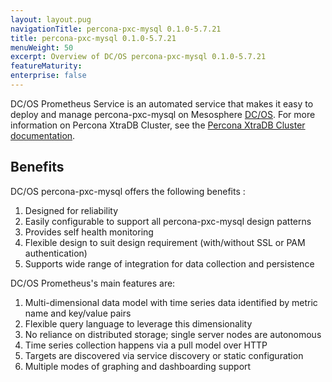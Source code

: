 ```yaml
---
layout: layout.pug
navigationTitle: percona-pxc-mysql 0.1.0-5.7.21
title: percona-pxc-mysql 0.1.0-5.7.21
menuWeight: 50
excerpt: Overview of DC/OS percona-pxc-mysql 0.1.0-5.7.21
featureMaturity:
enterprise: false
---
```


DC/OS Prometheus Service is an automated service that makes it easy to deploy and manage percona-pxc-mysql on Mesosphere [DC/OS](https://mesosphere.com/product/). For more information on Percona XtraDB Cluster, see the [Percona XtraDB Cluster documentation](https://www.percona.com/software/mysql-database/percona-xtradb-cluster/).

## Benefits
DC/OS percona-pxc-mysql offers the following benefits :
1. Designed for reliability
2. Easily configurable to support all percona-pxc-mysql design patterns
3. Provides self health monitoring
4. Flexible design to suit design requirement (with/without SSL or PAM authentication)
5. Supports wide range of integration for data collection and persistence

DC/OS Prometheus's main features are:
1. Multi-dimensional data model with time series data identified by metric name and key/value pairs
2. Flexible query language to leverage this dimensionality
3. No reliance on distributed storage; single server nodes are autonomous
4. Time series collection happens via a pull model over HTTP
5. Targets are discovered via service discovery or static configuration
6. Multiple modes of graphing and dashboarding support
